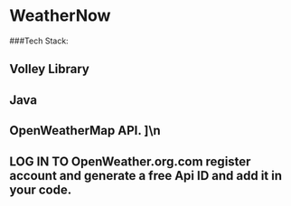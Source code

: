# WeatherNow
###Tech Stack:    
## Volley Library
## Java
##  OpenWeatherMap API. ]\n

## LOG IN TO  OpenWeather.org.com register account and generate a free Api ID and add it in your code.
